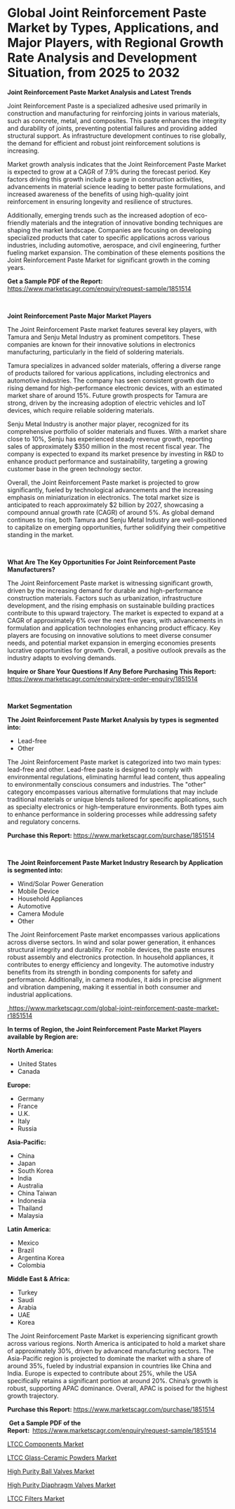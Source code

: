 <p><h1>Global Joint Reinforcement Paste Market by Types, Applications, and Major Players, with Regional Growth Rate Analysis and Development Situation, from 2025 to 2032</h1></p><p><strong>Joint Reinforcement Paste Market Analysis and Latest Trends</strong></p>
<p><p>Joint Reinforcement Paste is a specialized adhesive used primarily in construction and manufacturing for reinforcing joints in various materials, such as concrete, metal, and composites. This paste enhances the integrity and durability of joints, preventing potential failures and providing added structural support. As infrastructure development continues to rise globally, the demand for efficient and robust joint reinforcement solutions is increasing. </p><p>Market growth analysis indicates that the Joint Reinforcement Paste Market is expected to grow at a CAGR of 7.9% during the forecast period. Key factors driving this growth include a surge in construction activities, advancements in material science leading to better paste formulations, and increased awareness of the benefits of using high-quality joint reinforcement in ensuring longevity and resilience of structures. </p><p>Additionally, emerging trends such as the increased adoption of eco-friendly materials and the integration of innovative bonding techniques are shaping the market landscape. Companies are focusing on developing specialized products that cater to specific applications across various industries, including automotive, aerospace, and civil engineering, further fueling market expansion. The combination of these elements positions the Joint Reinforcement Paste Market for significant growth in the coming years.</p></p>
<p><strong>Get a Sample PDF of the Report:&nbsp;</strong> <a href="https://www.marketscagr.com/enquiry/request-sample/1851514?utm_campaign=2014&utm_medium=2&utm_source=Github&utm_content=ia&utm_term=07012025&utm_id=joint-reinforcement-paste">https://www.marketscagr.com/enquiry/request-sample/1851514</a></p>
<p>&nbsp;</p>
<p><strong>Joint Reinforcement Paste Major Market Players</strong></p>
<p><p>The Joint Reinforcement Paste market features several key players, with Tamura and Senju Metal Industry as prominent competitors. These companies are known for their innovative solutions in electronics manufacturing, particularly in the field of soldering materials.</p><p>Tamura specializes in advanced solder materials, offering a diverse range of products tailored for various applications, including electronics and automotive industries. The company has seen consistent growth due to rising demand for high-performance electronic devices, with an estimated market share of around 15%. Future growth prospects for Tamura are strong, driven by the increasing adoption of electric vehicles and IoT devices, which require reliable soldering materials.</p><p>Senju Metal Industry is another major player, recognized for its comprehensive portfolio of solder materials and fluxes. With a market share close to 10%, Senju has experienced steady revenue growth, reporting sales of approximately $350 million in the most recent fiscal year. The company is expected to expand its market presence by investing in R&D to enhance product performance and sustainability, targeting a growing customer base in the green technology sector.</p><p>Overall, the Joint Reinforcement Paste market is projected to grow significantly, fueled by technological advancements and the increasing emphasis on miniaturization in electronics. The total market size is anticipated to reach approximately $2 billion by 2027, showcasing a compound annual growth rate (CAGR) of around 5%. As global demand continues to rise, both Tamura and Senju Metal Industry are well-positioned to capitalize on emerging opportunities, further solidifying their competitive standing in the market.</p></p>
<p>&nbsp;</p>
<p><strong>What Are The Key Opportunities For Joint Reinforcement Paste Manufacturers?</strong></p>
<p><p>The Joint Reinforcement Paste market is witnessing significant growth, driven by the increasing demand for durable and high-performance construction materials. Factors such as urbanization, infrastructure development, and the rising emphasis on sustainable building practices contribute to this upward trajectory. The market is expected to expand at a CAGR of approximately 6% over the next five years, with advancements in formulation and application technologies enhancing product efficacy. Key players are focusing on innovative solutions to meet diverse consumer needs, and potential market expansion in emerging economies presents lucrative opportunities for growth. Overall, a positive outlook prevails as the industry adapts to evolving demands.</p></p>
<p><strong>Inquire or Share Your Questions If Any Before Purchasing This Report:</strong> <a href="https://www.marketscagr.com/enquiry/pre-order-enquiry/1851514?utm_campaign=2014&utm_medium=2&utm_source=Github&utm_content=ia&utm_term=07012025&utm_id=joint-reinforcement-paste">https://www.marketscagr.com/enquiry/pre-order-enquiry/1851514</a></p>
<p>&nbsp;</p>
<p><strong>Market Segmentation</strong></p>
<p><strong>The Joint Reinforcement Paste Market Analysis by types is segmented into:</strong></p>
<p><ul><li>Lead-free</li><li>Other</li></ul></p>
<p><p>The Joint Reinforcement Paste market is categorized into two main types: lead-free and other. Lead-free paste is designed to comply with environmental regulations, eliminating harmful lead content, thus appealing to environmentally conscious consumers and industries. The "other" category encompasses various alternative formulations that may include traditional materials or unique blends tailored for specific applications, such as specialty electronics or high-temperature environments. Both types aim to enhance performance in soldering processes while addressing safety and regulatory concerns.</p></p>
<p><strong>Purchase this Report:&nbsp;</strong><a href="https://www.marketscagr.com/purchase/1851514?utm_campaign=2014&utm_medium=2&utm_source=Github&utm_content=ia&utm_term=07012025&utm_id=joint-reinforcement-paste">https://www.marketscagr.com/purchase/1851514</a></p>
<p>&nbsp;</p>
<p><strong>The Joint Reinforcement Paste Market Industry Research by Application is segmented into:</strong></p>
<p><ul><li>Wind/Solar Power Generation</li><li>Mobile Device</li><li>Household Appliances</li><li>Automotive</li><li>Camera Module</li><li>Other</li></ul></p>
<p><p>The Joint Reinforcement Paste market encompasses various applications across diverse sectors. In wind and solar power generation, it enhances structural integrity and durability. For mobile devices, the paste ensures robust assembly and electronics protection. In household appliances, it contributes to energy efficiency and longevity. The automotive industry benefits from its strength in bonding components for safety and performance. Additionally, in camera modules, it aids in precise alignment and vibration dampening, making it essential in both consumer and industrial applications.</p></p>
<p><a href="https://www.marketscagr.com/global-joint-reinforcement-paste-market-r1851514?utm_campaign=2014&utm_medium=2&utm_source=Github&utm_content=ia&utm_term=07012025&utm_id=joint-reinforcement-paste">&nbsp;https://www.marketscagr.com/global-joint-reinforcement-paste-market-r1851514</a></p>
<p><strong>In terms of Region, the Joint Reinforcement Paste Market Players available by Region are:</strong></p>
<p>
    <p> <strong> North America: </strong>
        <ul>
            <li>United States</li>
            <li>Canada</li>
        </ul>
        </p> 
    <p> <strong> Europe: </strong>
        <ul>
            <li>Germany</li>
            <li>France</li>
            <li>U.K.</li>
            <li>Italy</li>
            <li>Russia</li>
        </ul>
        </p> 
    <p> <strong> Asia-Pacific: </strong>
        <ul>
            <li>China</li>
            <li>Japan</li>
            <li>South Korea</li>
            <li>India</li>
            <li>Australia</li>
            <li>China Taiwan</li>
            <li>Indonesia</li>
            <li>Thailand</li>
            <li>Malaysia</li>
        </ul>
        </p> 
    <p> <strong> Latin America: </strong>
        <ul>
            <li>Mexico</li>
            <li>Brazil</li>
            <li>Argentina Korea</li>
            <li>Colombia</li>
        </ul>
        </p> 
    <p> <strong> Middle East & Africa: </strong>
        <ul>
            <li>Turkey</li>
            <li>Saudi</li>
            <li>Arabia</li>
            <li>UAE</li>
            <li>Korea</li>
        </ul>
    </p>
    </p>
<p><p>The Joint Reinforcement Paste Market is experiencing significant growth across various regions. North America is anticipated to hold a market share of approximately 30%, driven by advanced manufacturing sectors. The Asia-Pacific region is projected to dominate the market with a share of around 35%, fueled by industrial expansion in countries like China and India. Europe is expected to contribute about 25%, while the USA specifically retains a significant portion at around 20%. China’s growth is robust, supporting APAC dominance. Overall, APAC is poised for the highest growth trajectory.</p></p>
<p><strong>Purchase this Report: </strong><a href="https://www.marketscagr.com/purchase/1851514?utm_campaign=2014&utm_medium=2&utm_source=Github&utm_content=ia&utm_term=07012025&utm_id=joint-reinforcement-paste">https://www.marketscagr.com/purchase/1851514</a></p>
<p>&nbsp;<strong>Get a Sample PDF of the Report:&nbsp;&nbsp;</strong><a href="https://www.marketscagr.com/enquiry/request-sample/1851514?utm_campaign=2014&utm_medium=2&utm_source=Github&utm_content=ia&utm_term=07012025&utm_id=joint-reinforcement-paste">https://www.marketscagr.com/enquiry/request-sample/1851514</a></p>
<p><strong></strong></p>
<p><p><a href="https://www.linkedin.com/pulse/growth-potential-market-share-analysis-ltcc-components-size-fzlmf?utm_campaign=2014&utm_medium=2&utm_source=Github&utm_content=ia&utm_term=07012025&utm_id=joint-reinforcement-paste">LTCC Components Market</a></p><p><a href="https://www.linkedin.com/pulse/future-trends-competition-ltcc-glass-ceramic-powders-market-l0csc?utm_campaign=2014&utm_medium=2&utm_source=Github&utm_content=ia&utm_term=07012025&utm_id=joint-reinforcement-paste">LTCC Glass-Ceramic Powders Market</a></p><p><a href="https://www.linkedin.com/pulse/strong-growth-anticipated-global-high-purity-ball-valves-muqtc?utm_campaign=2014&utm_medium=2&utm_source=Github&utm_content=ia&utm_term=07012025&utm_id=joint-reinforcement-paste">High Purity Ball Valves Market</a></p><p><a href="https://www.linkedin.com/pulse/high-purity-diaphragm-valves-market-growth-outlook-projected-kkojc?utm_campaign=2014&utm_medium=2&utm_source=Github&utm_content=ia&utm_term=07012025&utm_id=joint-reinforcement-paste">High Purity Diaphragm Valves Market</a></p><p><a href="https://www.linkedin.com/pulse/foreign-opportunities-market-dynamics-ltcc-filters-insights-qphqf?utm_campaign=2014&utm_medium=2&utm_source=Github&utm_content=ia&utm_term=07012025&utm_id=joint-reinforcement-paste">LTCC Filters Market</a></p></p>